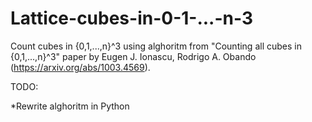 # Lattice-cubes-in-0-1-...-n-3
Count cubes in {0,1,...,n}^3 using alghoritm from "Counting all cubes in {0,1,...,n}^3" paper by Eugen J. Ionascu, Rodrigo A. Obando (https://arxiv.org/abs/1003.4569).

TODO:

*Rewrite alghoritm in Python
